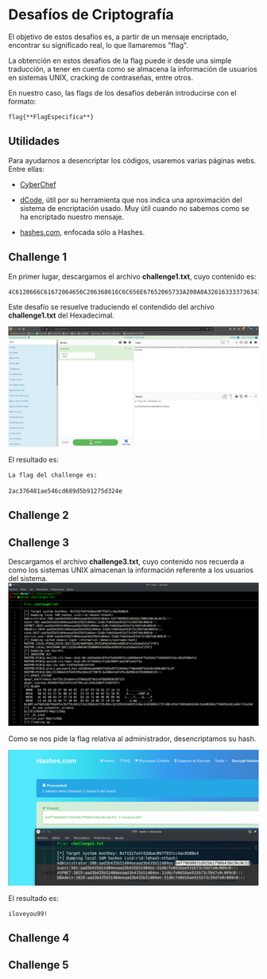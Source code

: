 # Desafíos de Criptografía
El objetivo de estos desafíos es, a partir de un mensaje encriptado, encontrar su significado real, lo que llamaremos "flag".

La obtención en estos desafios de la flag puede ir desde una simple traducción, a tener en cuenta como se almacena la información de usuarios en sistemas UNIX, cracking de contraseñas, entre otros.

En nuestro caso, las flags de los desafios deberán introducirse con el formato:
```
flag{**FlagEspecifica**}
```

## Utilidades
Para ayudarnos a desencriptar los códigos, usaremos varias páginas webs. Entre ellas:

- [CyberChef](https://gchq.github.io/CyberChef/)

- [dCode](https://www.dcode.fr/), útil por su herramienta que nos indica una aproximación del sistema de encriptación usado. Muy útil cuando no sabemos como se ha encriptado nuestro mensaje.

- [hashes.com](https://hashes.com/en/decrypt/hash), enfocada sólo a Hashes.

## Challenge 1
En primer lugar, descargamos el archivo **challenge1.txt**, cuyo contenido es:

```
4C6120666C61672064656C206368616C6C656E67652065733A200A0A3261633337363438316165353436636436383964356239313237356433323465
```
Este desafío se resuelve traduciendo el contendido del archivo **challenge1.txt** del Hexadecimal.

![[c1_2.png]](/img/c1_2.png)

El resultado es:
```
La flag del challenge es: 

2ac376481ae546cd689d5b91275d324e
```

## Challenge 2

## Challenge 3
Descargamos el archivo **challenge3.txt**, cuyo contenido nos recuerda a como los sistemas UNIX almacenan la información referente a los usuarios del sistema.
![[c3_1.png]](/img/c3_1.png)

Como se nos pide la flag relativa al administrador, desencriptamos su hash.

![[c3_2.png]](/img/c3_2.png)

El resultado es:

```
iloveyou99!
```

## Challenge 4

## Challenge 5
